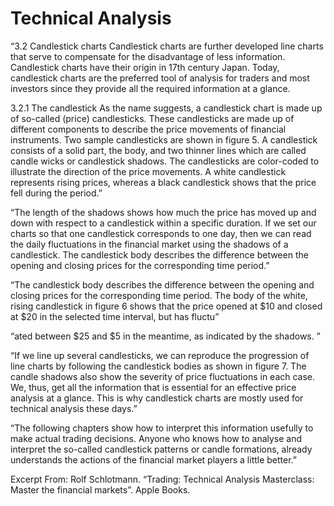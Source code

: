 # Technical Analysis

“3.2 Candlestick charts
Candlestick charts are further developed line charts that serve to compensate for the disadvantage of less information. Candlestick charts have their origin in 17th century Japan. Today, candlestick charts are the preferred tool of analysis for traders and most investors since they provide all the required information at a glance.

3.2.1 The candlestick
As the name suggests, a candlestick chart is made up of so-called (price) candlesticks. These candlesticks are made up of different components to describe the price movements of financial instruments.
Two sample candlesticks are shown in figure 5. A candlestick consists of a solid part, the body, and two thinner lines which are called candle wicks or candlestick shadows.
The candlesticks are color-coded to illustrate the direction of the price movements. A white candlestick represents rising prices, whereas a black candlestick shows that the price fell during the period.”



“The length of the shadows shows how much the price has moved up and down with respect to a candlestick within a specific duration. If we set our charts so that one candlestick corresponds to one day, then we can read the daily fluctuations in the financial market using the shadows of a candlestick.
The candlestick body describes the difference between the opening and closing prices for the corresponding time period.”

“The candlestick body describes the difference between the opening and closing prices for the corresponding time period.
The body of the white, rising candlestick in figure 6 shows that the price opened at $10 and closed at $20 in the selected time interval, but has fluctu”

“ated between $25 and $5 in the meantime, as indicated by the shadows.
”

“If we line up several candlesticks, we can reproduce the progression of line charts by following the candlestick bodies as shown in figure 7. The candle shadows also show the severity of price fluctuations in each case. We, thus, get all the information that is essential for an effective price analysis at a glance. This is why candlestick charts are mostly used for technical analysis these days.”


“The following chapters show how to interpret this information usefully to make actual trading decisions. Anyone who knows how to analyse and interpret the so-called candlestick patterns or candle formations, already understands the actions of the financial market players a little better.”

Excerpt From: Rolf Schlotmann. “Trading: Technical Analysis Masterclass: Master the financial markets”. Apple Books. 

